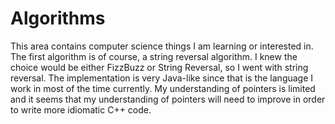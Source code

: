 # Algorithms

This area contains computer science things I am learning or interested in. The first algorithm is of course, a string 
reversal algorithm. I knew the choice would be either FizzBuzz or String Reversal, so I went with string reversal. The 
implementation is very Java-like since that is the language I work in most of the time currently. My understanding of 
pointers is limited and it seems that my understanding of pointers will need to improve in order to write more idiomatic
C++ code.
